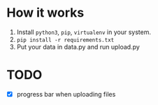 # How it works
1. Install `python3`, `pip`, `virtualenv` in your system.
2. `pip install -r requirements.txt`
3. Put your data in data.py and run upload.py


# TODO
- [x] progress bar when uploading files
